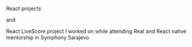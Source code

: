 React projects

and

React LiveScore project I worked on while attending Reat and React native mentorship in Symphony Sarajevo
